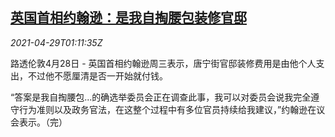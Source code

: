 <!--1619659863000-->
[英国首相约翰逊：是我自掏腰包装修官邸](https://cn.reuters.com/article/downing-refurbishment-johnson-0429-idCNKBS2CG02R)
------

<div><i>2021-04-29T01:11:35Z</i></div><p>路透伦敦4月28日 - 英国首相约翰逊周三表示，唐宁街官邸装修费用是由他个人支出，不过他不愿厘清是否一开始就付钱。</p><p>“答案是我自掏腰包...的确选举委员会正在调查此事，我可以对委员会说我完全遵守行为准则以及政务官法，在这整个过程中有多位官员持续给我建议，”约翰逊在议会表示。（完）</p>
